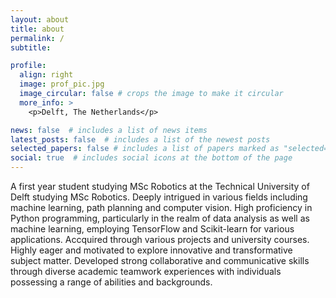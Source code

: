 ```yaml
---
layout: about
title: about
permalink: /
subtitle: 

profile:
  align: right
  image: prof_pic.jpg
  image_circular: false # crops the image to make it circular
  more_info: >
    <p>Delft, The Netherlands</p>

news: false  # includes a list of news items
latest_posts: false  # includes a list of the newest posts
selected_papers: false # includes a list of papers marked as "selected={true}"
social: true  # includes social icons at the bottom of the page
---
```

A first year student studying MSc Robotics at the Technical University of Delft studying MSc Robotics. Deeply intrigued in various fields including machine learning, path planning and computer vision. High proficiency in Python programming, particularly in the realm of data analysis as well as machine learning, employing TensorFlow and Scikit-learn for various applications. Accquired through various projects and university courses. Highly eager and motivated to explore innovative and transformative subject matter. Developed strong collaborative and communicative skills through diverse academic teamwork experiences with individuals possessing a range of abilities and backgrounds.